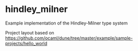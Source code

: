 # hindley_milner

Example implementation of the Hindley-Milner type system

Project layout based on https://github.com/ocaml/dune/tree/master/example/sample-projects/hello_world
